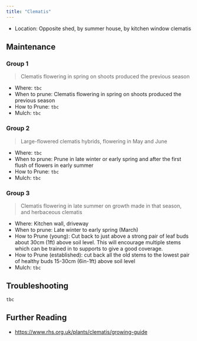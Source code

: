 ```yaml
---
title: "Clematis"
---
```


- Location: Opposite shed, by summer house, by kitchen window clematis

## Maintenance

### Group 1

> Clematis flowering in spring on shoots produced the previous season

- Where: `tbc`
- When to prune: Clematis flowering in spring on shoots produced the previous season
- How to Prune: `tbc`
- Mulch: `tbc`

### Group 2

> Large-flowered clematis hybrids, flowering in May and June

- Where: `tbc`
- When to prune: Prune in late winter or early spring and after the first flush of flowers in early summer
- How to Prune: `tbc`
- Mulch: `tbc`

### Group 3

> Clematis flowering in late summer on growth made in that season, and herbaceous clematis

- Where: Kitchen wall, driveway
- When to prune: Late winter to early spring (March)
- How to Prune (young): Cut back to just above a strong pair of leaf buds about 30cm (1ft) above soil level. This will encourage multiple stems which can be trained in to supports to give a good coverage.
- How to Prune (established): cut back all the old stems to the lowest pair of healthy buds 15-30cm (6in-1ft) above soil level
- Mulch: `tbc`

## Troubleshooting

`tbc`

## Further Reading

- https://www.rhs.org.uk/plants/clematis/growing-guide
